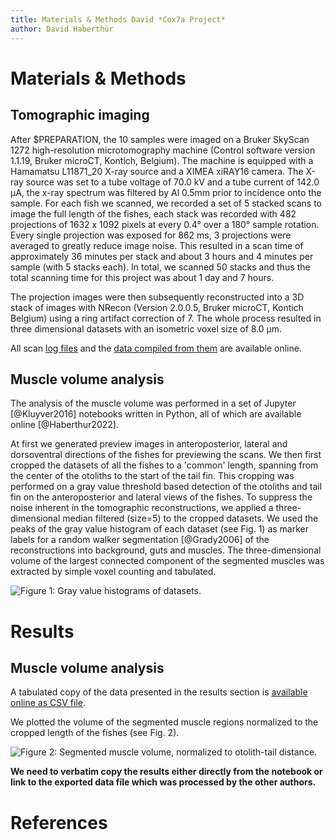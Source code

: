 ```yaml
---
title: Materials & Methods David *Cox7a Project*
author: David Haberthür
---
```


# Materials & Methods
## Tomographic imaging
After $PREPARATION, the 10 samples were imaged on a Bruker SkyScan 1272 high-resolution microtomography machine (Control software version 1.1.19, Bruker microCT, Kontich, Belgium).
The machine is equipped with a Hamamatsu L11871_20 X-ray source and a XIMEA xiRAY16 camera.
The X-ray source was set to a tube voltage of 70.0 kV and a tube current of 142.0 µA, the x-ray spectrum was filtered by Al 0.5mm prior to incidence onto the sample.
For each fish we scanned, we recorded a set of 5 stacked scans to image the full length of the fishes, each stack was recorded with 482 projections of 1632 x 1092 pixels at every 0.4° over a 180° sample rotation.
Every single projection was exposed for 862 ms, 3 projections were averaged to greatly reduce image noise.
This resulted in a scan time of approximately 36 minutes per stack and about 3 hours and 4 minutes per sample (with 5 stacks each).
In total, we scanned 50 stacks and thus the total scanning time for this project was about 1 day and 7 hours.

The projection images were then subsequently reconstructed into a 3D stack of images with NRecon (Version 2.0.0.5, Bruker microCT, Kontich Belgium) using a ring artifact correction of 7.
The whole process resulted in three dimensional datasets with an isometric voxel size of 8.0 µm.

All scan [log files](https://github.com/habi/Zebrafish-Muscle-Volume/tree/main/logfiles) and the [data compiled from them](https://github.com/habi/Zebrafish-Muscle-Volume/blob/main/data/cox7a-tomography.csv) are available online.

## Muscle volume analysis
The analysis of the muscle volume was performed in a set of Jupyter [@Kluyver2016] notebooks written in Python, all of which are available online [@Haberthur2022].

At first we generated preview images in anteroposterior, lateral and dorsoventral directions of the fishes for previewing the scans.
We then first cropped the datasets of all the fishes to a 'common' length, spanning from the center of the otoliths to the start of the tail fin.
This cropping was performed on a gray value threshold based detection of the otoliths and tail fin on the anteroposterior and lateral views of the fishes.
To suppress the noise inherent in the tomographic reconstructions, we applied a three-dimensional median filtered (size=5) to the cropped datasets.
We used the peaks of the gray value histogram of each dataset (see Fig. 1) as marker labels for a random walker segmentation [@Grady2006] of the reconstructions into background, guts and muscles.
The three-dimensional volume of the largest connected component of the segmented muscles was extracted by simple voxel counting and tabulated.

![Figure 1: Gray value histograms of datasets.](Output/3d484db/Histograms.Median.Experiment.png)

# Results
## Muscle volume analysis

A tabulated copy of the data presented in the results section is [available online as CSV file](https://github.com/habi/Zebrafish-Muscle-Volume/blob/main/data/data.csv).

We plotted the volume of the segmented muscle regions normalized to the cropped length of the fishes (see Fig. 2).

![Figure 2: Segmented muscle volume, normalized to otolith-tail distance.](Output/3d484db/SegmentedVolume.Normalized.Length.png)

**We need to verbatim copy the results either directly from the notebook or link to the exported data file which was processed by the other authors.**

# References